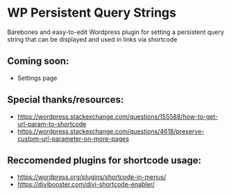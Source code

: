 # WP Persistent Query Strings

Barebones and easy-to-edit Wordpress plugin for setting a persistent query string that can be displayed and used in links via shortcode

## Coming soon:
- Settings page

## Special thanks/resources:
- https://wordpress.stackexchange.com/questions/155588/how-to-get-url-param-to-shortcode
- https://wordpress.stackexchange.com/questions/4618/preserve-custom-url-parameter-on-more-pages

## Reccomended plugins for shortcode usage:
- https://wordpress.org/plugins/shortcode-in-menus/
- https://divibooster.com/divi-shortcode-enabler/
